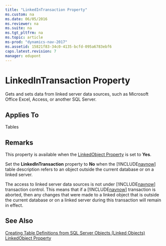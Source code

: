 ```yaml
---
title: "LinkedInTransaction Property"
ms.custom: na
ms.date: 06/05/2016
ms.reviewer: na
ms.suite: na
ms.tgt_pltfrm: na
ms.topic: article
ms-prod: "dynamics-nav-2017"
ms.assetid: 15821f83-34c0-4135-bcfd-095a6783ebf6
caps.latest.revision: 7
manager: edupont
---
```

# LinkedInTransaction Property
Gets and sets data from linked server data sources, such as Microsoft Office Excel, Access, or another SQL Server.  
  
## Applies To  
 Tables  
  
## Remarks  
 This property is available when the [LinkedObject Property](LinkedObject-Property.md) is set to **Yes**.  
  
 Set the **LinkedInTransaction** property to **No** when the [!INCLUDE[navnow](includes/navnow_md.md)] table description refers to an object outside the current database or on a linked server.  
  
 The access to linked server data sources is not under [!INCLUDE[navnow](includes/navnow_md.md)] transaction control. This means that if a [!INCLUDE[navnow](includes/navnow_md.md)] transaction is aborted, then any changes that were made to a linked object that is outside the current database or on a linked server during this transaction will remain in effect.  
  
## See Also  
 [Creating Table Definitions from SQL Server Objects \(Linked Objects\)](Creating-Table-Definitions-from-SQL-Server-Objects--Linked-Objects-.md)   
 [LinkedObject Property](LinkedObject-Property.md)